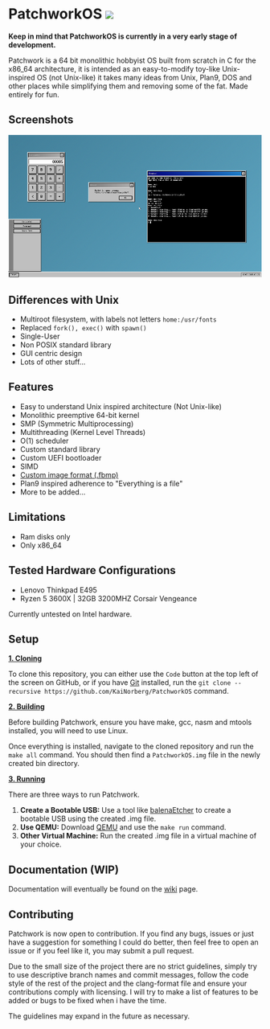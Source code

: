 # PatchworkOS ![](https://img.shields.io/badge/License-GNU%20GPL-blue)

**Keep in mind that PatchworkOS is currently in a very early stage of development.**

Patchwork is a 64 bit monolithic hobbyist OS built from scratch in C for the x86_64 architecture, it is intended as an easy-to-modify toy-like Unix-inspired OS (not Unix-like) it takes many ideas from Unix, Plan9, DOS and other places while simplifying them and removing some of the fat. Made entirely for fun.
## Screenshots

<img src="meta/screenshots/screenshot1.png" style="image-rendering: pixelated;">

## Differences with Unix

- Multiroot filesystem, with labels not letters ```home:/usr/fonts```
- Replaced ```fork(), exec()``` with ```spawn()```
- Single-User
- Non POSIX standard library
- GUI centric design
- Lots of other stuff...

## Features

- Easy to understand Unix inspired architecture (Not Unix-like)
- Monolithic preemptive 64-bit kernel
- SMP (Symmetric Multiprocessing)
- Multithreading (Kernel Level Threads)
- O(1) scheduler
- Custom standard library
- Custom UEFI bootloader
- SIMD
- [Custom image format (.fbmp)](https://github.com/KaiNorberg/fbmp)
- Plan9 inspired adherence to "Everything is a file"
- More to be added...

## Limitations

- Ram disks only
- Only x86_64

## Tested Hardware Configurations

- Lenovo Thinkpad E495
- Ryzen 5 3600X | 32GB 3200MHZ Corsair Vengeance

Currently untested on Intel hardware.

## Setup

<ins>**1. Cloning**</ins>

To clone this repository, you can either use the ```Code``` button at the top left of the screen on GitHub, or if you have [Git](https://git-scm.com/) installed, run the ```git clone --recursive https://github.com/KaiNorberg/PatchworkOS``` command.

<ins>**2. Building**</ins>

Before building Patchwork, ensure you have make, gcc, nasm and mtools installed, you will need to use Linux.

Once everything is installed, navigate to the cloned repository and run the ```make all``` command. You should then find a ```PatchworkOS.img``` file in the newly created bin directory.

<ins>**3. Running**</ins>

There are three ways to run Patchwork.

1. **Create a Bootable USB:** Use a tool like [balenaEtcher](https://etcher.balena.io/) to create a bootable USB using the created .img file.
2. **Use QEMU:** Download [QEMU](https://www.qemu.org/) and use the ```make run``` command.
3. **Other Virtual Machine:** Run the created .img file in a virtual machine of your choice.

## Documentation (WIP)

Documentation will eventually be found on the [wiki](https://github.com/Kaj9296/PatchworkOS/wiki) page.

## Contributing

Patchwork is now open to contribution. If you find any bugs, issues or just have a suggestion for something I could do better, then feel free to open an issue or if you feel like it, you may submit a pull request. 

Due to the small size of the project there are no strict guidelines, simply try to use descriptive branch names and commit messages, follow the code style of the rest of the project and the clang-format file and ensure your contributions comply with licensing. I will try to make a list of features to be added or bugs to be fixed when i have the time.

The guidelines may expand in the future as necessary.
